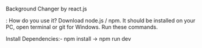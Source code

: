 Background Changer by react.js  

: How do you use it? Download node.js / npm. It should be installed on your PC, open terminal or git for Windows. Run these commands.

Install Dependencies:- npm install  ->  npm run dev
